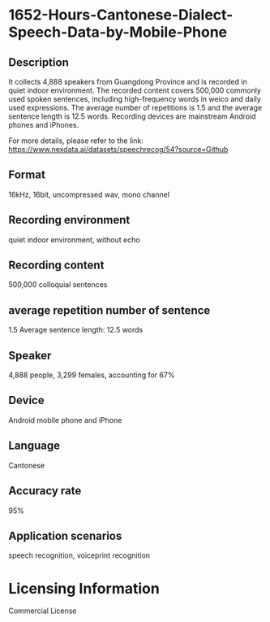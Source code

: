 # 1652-Hours-Cantonese-Dialect-Speech-Data-by-Mobile-Phone


## Description
It collects 4,888 speakers from Guangdong Province and is recorded in quiet indoor environment. The recorded content covers 500,000 commonly used spoken sentences, including high-frequency words in weico and daily used expressions. The average number of repetitions is 1.5 and the average sentence length is 12.5 words. Recording devices are mainstream Android phones and iPhones.

For more details, please refer to the link: https://www.nexdata.ai/datasets/speechrecog/54?source=Github

## Format
16kHz, 16bit, uncompressed wav, mono channel

## Recording environment
quiet indoor environment, without echo

## Recording content
500,000 colloquial sentences

## average repetition number of sentence
1.5 Average sentence length: 12.5 words

## Speaker
4,888 people, 3,299 females, accounting for 67%

## Device
Android mobile phone and iPhone

## Language
Cantonese

## Accuracy rate
95%

## Application scenarios
speech recognition, voiceprint recognition

# Licensing Information
Commercial License
